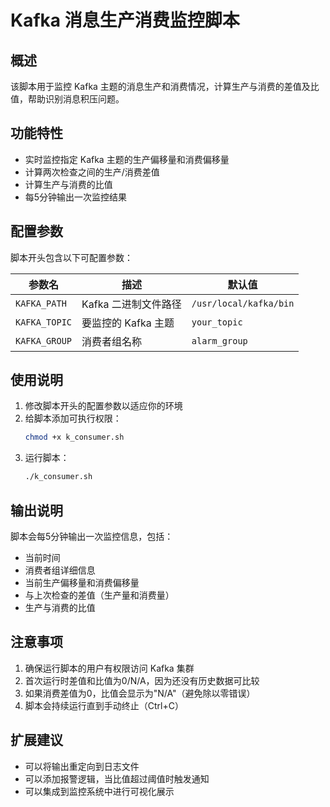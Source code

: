 # Kafka 消息生产消费监控脚本

## 概述

该脚本用于监控 Kafka 主题的消息生产和消费情况，计算生产与消费的差值及比值，帮助识别消息积压问题。

## 功能特性

- 实时监控指定 Kafka 主题的生产偏移量和消费偏移量
- 计算两次检查之间的生产/消费差值
- 计算生产与消费的比值
- 每5分钟输出一次监控结果

## 配置参数

脚本开头包含以下可配置参数：

| 参数名 | 描述 | 默认值 |
|--------|------|--------|
| `KAFKA_PATH` | Kafka 二进制文件路径 | `/usr/local/kafka/bin` |
| `KAFKA_TOPIC` | 要监控的 Kafka 主题 | `your_topic` |
| `KAFKA_GROUP` | 消费者组名称 | `alarm_group` |

## 使用说明

1. 修改脚本开头的配置参数以适应你的环境
2. 给脚本添加可执行权限：
   ```bash
   chmod +x k_consumer.sh
   ```
3. 运行脚本：
   ```bash
   ./k_consumer.sh
   ```

## 输出说明

脚本会每5分钟输出一次监控信息，包括：

- 当前时间
- 消费者组详细信息
- 当前生产偏移量和消费偏移量
- 与上次检查的差值（生产量和消费量）
- 生产与消费的比值

## 注意事项

1. 确保运行脚本的用户有权限访问 Kafka 集群
2. 首次运行时差值和比值为0/N/A，因为还没有历史数据可比较
3. 如果消费差值为0，比值会显示为"N/A"（避免除以零错误）
4. 脚本会持续运行直到手动终止（Ctrl+C）

## 扩展建议

- 可以将输出重定向到日志文件
- 可以添加报警逻辑，当比值超过阈值时触发通知
- 可以集成到监控系统中进行可视化展示